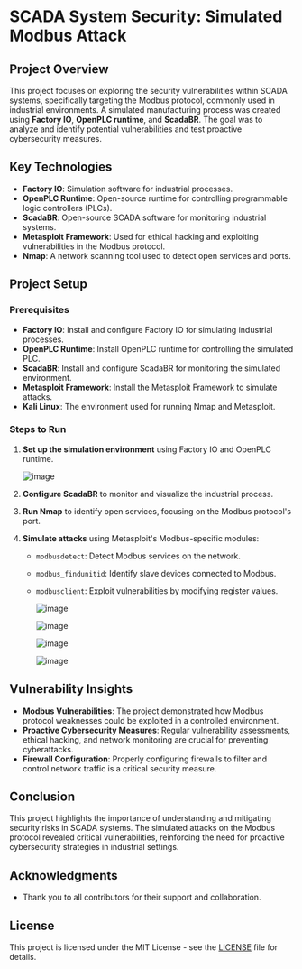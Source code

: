 # SCADA System Security: Simulated Modbus Attack

## Project Overview

This project focuses on exploring the security vulnerabilities within SCADA systems, specifically targeting the Modbus protocol, commonly used in industrial environments. A simulated manufacturing process was created using **Factory IO**, **OpenPLC runtime**, and **ScadaBR**. The goal was to analyze and identify potential vulnerabilities and test proactive cybersecurity measures.

## Key Technologies

- **Factory IO**: Simulation software for industrial processes.
- **OpenPLC Runtime**: Open-source runtime for controlling programmable logic controllers (PLCs).
- **ScadaBR**: Open-source SCADA software for monitoring industrial systems.
- **Metasploit Framework**: Used for ethical hacking and exploiting vulnerabilities in the Modbus protocol.
- **Nmap**: A network scanning tool used to detect open services and ports.

## Project Setup

### Prerequisites

- **Factory IO**: Install and configure Factory IO for simulating industrial processes.
- **OpenPLC Runtime**: Install OpenPLC runtime for controlling the simulated PLC.
- **ScadaBR**: Install and configure ScadaBR for monitoring the simulated environment.
- **Metasploit Framework**: Install the Metasploit Framework to simulate attacks.
- **Kali Linux**: The environment used for running Nmap and Metasploit.

### Steps to Run

1. **Set up the simulation environment** using Factory IO and OpenPLC runtime.
   
   ![image](https://github.com/user-attachments/assets/8c385a92-94e7-434e-994e-84fdc8609504)

2. **Configure ScadaBR** to monitor and visualize the industrial process.
3. **Run Nmap** to identify open services, focusing on the Modbus protocol's port.
4. **Simulate attacks** using Metasploit's Modbus-specific modules:
   - `modbusdetect`: Detect Modbus services on the network.
   - `modbus_findunitid`: Identify slave devices connected to Modbus.
   - `modbusclient`: Exploit vulnerabilities by modifying register values.

      ![image](https://github.com/user-attachments/assets/7d585998-d66c-486d-a093-0c99560c0136)

      ![image](https://github.com/user-attachments/assets/37f6de17-f71b-4a12-8605-40f5ffcd5229)

      ![image](https://github.com/user-attachments/assets/dff9aeeb-e935-433e-80c5-1bb0b8715a1a)

      ![image](https://github.com/user-attachments/assets/8d36ecb8-43ea-4fbc-99f7-5898fa0736f1)


## Vulnerability Insights

- **Modbus Vulnerabilities**: The project demonstrated how Modbus protocol weaknesses could be exploited in a controlled environment.
- **Proactive Cybersecurity Measures**: Regular vulnerability assessments, ethical hacking, and network monitoring are crucial for preventing cyberattacks.
- **Firewall Configuration**: Properly configuring firewalls to filter and control network traffic is a critical security measure.

## Conclusion

This project highlights the importance of understanding and mitigating security risks in SCADA systems. The simulated attacks on the Modbus protocol revealed critical vulnerabilities, reinforcing the need for proactive cybersecurity strategies in industrial settings.

## Acknowledgments

- Thank you to all contributors for their support and collaboration.

## License

This project is licensed under the MIT License - see the [LICENSE](LICENSE) file for details.
